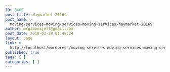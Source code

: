 ```yaml
---
ID: 8465
post_title: Haymarket 20169
post_name: >
  moving-services-moving-services-moving-services-haymarket-20169
author: mrgabonijeff@gmail.com
post_date: 2018-03-28 01:48:24
layout: page
link: >
  http://localhost/wordpress/moving-services-moving-services-moving-services-haymarket-20169/
published: true
tags: [ ]
categories: [ ]
---
```

